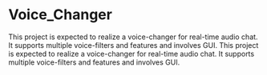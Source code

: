 # Voice_Changer
This project is expected to realize a voice-changer for real-time audio chat. It supports multiple voice-filters and features and involves GUI.
This project is expected to realize a voice-changer for real-time audio chat. It supports multiple voice-filters and features and involves GUI.
